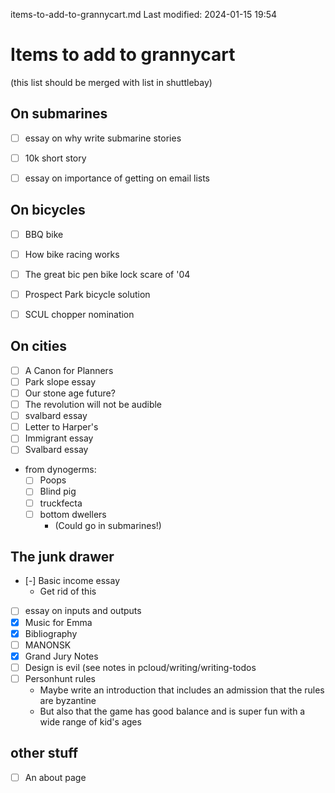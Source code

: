 items-to-add-to-grannycart.md
Last modified: 2024-01-15 19:54

# Items to add to grannycart
(this list should be merged with list in shuttlebay)

## On submarines
* [ ] essay on why write submarine stories
* [ ] 10k short story
* [ ] essay on importance of getting on email lists


## On bicycles
* [ ] BBQ bike
* [ ] How bike racing works
* [ ] The great bic pen bike lock scare of '04
* [ ] Prospect Park bicycle solution
* [ ] SCUL chopper nomination


## On cities
* [ ] A Canon for Planners
* [ ] Park slope essay
* [ ] Our stone age future?
* [ ] The revolution will not be audible
* [ ] svalbard essay
* [ ] Letter to Harper's
* [ ] Immigrant essay
* [ ] Svalbard essay
* from dynogerms:
	* [ ] Poops
	* [ ] Blind pig
	* [ ] truckfecta
	* [ ] bottom dwellers
		* (Could go in submarines!)


## The junk drawer
* [-] Basic income essay
	* Get rid of this
* [ ] essay on inputs and outputs
* [X] Music for Emma
* [X] Bibliography
* [ ] MANONSK
* [X] Grand Jury Notes
* [ ] Design is evil (see notes in pcloud/writing/writing-todos
* [ ] Personhunt rules
	* Maybe write an introduction that includes an admission that the rules are byzantine
	* But also that the game has good balance and is super fun with a wide range of kid's ages


## other stuff
* [ ] An about page


